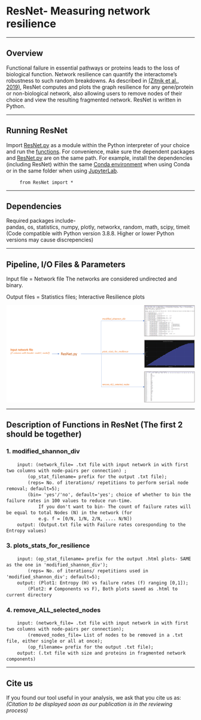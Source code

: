 # ResNet- Measuring network resilience  
---------
Overview
---------
Functional failure in essential pathways or proteins leads to the loss of biological function. Network resilience can quantify the interactome’s robustness to such random breakdowns. As described in [(Zitnik et al., 2019)](https://www.pnas.org/doi/10.1073/pnas.1818013116), ResNet computes and plots the graph resilience for any gene/protein or non-biological network, also allowing users to remove nodes of their choice and view the resulting fragmented network. ResNet is written in Python.       

-----------------------
Running ResNet    
-----------------------
Import [ResNet.py]([link???](https://github.com/Unmani199/Network-Resilience/blob/main/ResNet.py)) as a module within the Python interpreter of your choice and run the [functions](https://github.com/Unmani199/Network-Resilience/edit/main/README.md#description-of-functions-in-resnet). For convenience, make sure the dependent packages and [ResNet.py](link???) are on the same path. For example, install the dependencies (including ResNet) within the same [Conda environment](https://conda.io/projects/conda/en/latest/user-guide/tasks/manage-environments.html#activate-env) when using Conda or in the same folder when using [JupyterLab](https://jupyter.org/install).       

         from ResNet import *

-------------
Dependencies
-------------
Required packages include-    
pandas, os, statistics, numpy, plotly, networkx, random, math, scipy, timeit  
(Code compatible with Python version 3.8.8. Higher or lower Python versions may cause discrepencies)  

-----------------------
Pipeline, I/O Files & Parameters  
-----------------------
Input file = Network file
The networks are considered undirected and binary.

Output files = Statistics files; Interactive Resilience plots

![ResNet workflow with three defining functions](https://github.com/Unmani199/Network-Resilience/blob/main/ResNet_%20workflow_for_GitHub.png)

-------------
Description of Functions in ResNet  (The first 2 should be together)
-------------

### 1. modified_shannon_div  
        input: (network_file= .txt file with input network in with first two columns with node-pairs per connection) ;  
            (op_stat_filename= prefix for the output .txt file);  
            (reps= No. of iterations/ repetitions to perform serial node removal; default=5);  
            (bin= 'yes'/'no', default='yes'; choice of whether to bin the failure rates in 100 values to reduce run-time.  
                If you don't want to bin- The count of failure rates will be equal to total Nodes (N) in the network (for
                e.g. f = [0/N, 1/N, 2/N, .... N/N])  
        output: (Output.txt file with Failure rates coresponding to the Entropy values)  

### 3. plots_stats_for_resilience  
        input: (op_stat_filename= prefix for the output .html plots- SAME as the one in 'modified_shannon_div');  
            (reps= No. of iterations/ repetitions used in 'modified_shannon_div'; default=5);  
        output: (Plot1: Entropy (H) vs failure rates (f) ranging [0,1]);  
            (Plot2: # Components vs F), Both plots saved as .html to current directory  

### 4. remove_ALL_selected_nodes
        input: (network_file= .txt file with input network in with first two columns with node-pairs per connection);
            (removed_nodes_file= List of nodes to be removed in a .txt file, either single or all at once);
            (op_filename= prefix for the output .txt file);  
        output: (.txt file with size and proteins in fragmented network components)   

-------
Cite us
-------
If you found our tool useful in your analysis, we ask that you cite us as:  
_(Citation to be displayed soon as our publication is in the reviewing process)_
